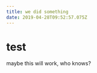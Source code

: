 ```yaml
---
title: we did something
date: 2019-04-28T09:52:57.075Z
---
```

# test

maybe this will work, who knows?
